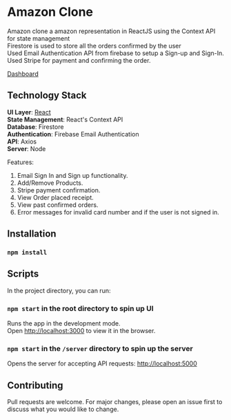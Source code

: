 # Amazon Clone

Amazon clone a amazon representation in ReactJS using the Context API for state management<br />
Firestore is used to store all the orders confirmed by the user<br />
Used Email Authentication API from firebase to setup a Sign-up and Sign-In.
Used Stripe for payment and confirming the order.

[Dashboard](https://amz-clone-6882b.web.app/)

## Technology Stack
**UI Layer**: [React](https://reactjs.org/)<br />
**State Management**: React's Context API<br />
**Database**: Firestore<br />
**Authentication**: Firebase Email Authentication<br />
**API**: Axios<br />
**Server**: Node


Features: 

1. Email Sign In and Sign up functionality.
2. Add/Remove Products.
3. Stripe payment confirmation.
4. View Order placed receipt.
5. View past confirmed orders.
6. Error messages for invalid card number and if the user is not signed in.


## Installation

### `npm install`

## Scripts

In the project directory, you can run:

### `npm start` in the root directory to spin up UI

Runs the app in the development mode.<br />
Open [http://localhost:3000](http://localhost:3000) to view it in the browser.


### `npm start` in the `/server` directory to spin up the server
Opens the server for accepting API requests: [http://localhost:5000](http://localhost:5000)


## Contributing
Pull requests are welcome. For major changes, please open an issue first to discuss what you would like to change.
